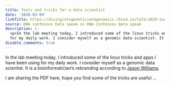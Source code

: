 ```yaml
---
title: Tools and tricks for a data scientist
date: '2020-03-09'
linkTitle: https://divingintogeneticsandgenomics.rbind.io/talk/2020-tools-tricks-data-science/
source: DNA confesses Data speak on DNA confesses Data speak
description: |-
  <p>In the lab meeting today, I introduced some of the linux tricks and apps I have been using
  for my daily work. I consider myself as a genomic data scientist. It is a bioinformatician&rsquo;s rebranding according to <a href="https://twitter.com/JasonWilliamsNY/status/1236671856788242436" target="_blank">Jason Williams</a>.</p> <p>I am sharing the PDF here, hope you find some of the tricks are useful ...
disable_comments: true
---
```

<p>In the lab meeting today, I introduced some of the linux tricks and apps I have been using
for my daily work. I consider myself as a genomic data scientist. It is a bioinformatician&rsquo;s rebranding according to <a href="https://twitter.com/JasonWilliamsNY/status/1236671856788242436" target="_blank">Jason Williams</a>.</p> <p>I am sharing the PDF here, hope you find some of the tricks are useful ...
